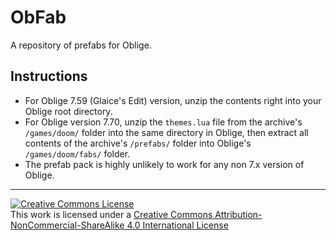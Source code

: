 # ObFab
A repository of prefabs for Oblige.

## Instructions

* For Oblige 7.59 (Glaice's Edit) version, unzip the contents right into your Oblige root directory.
* For Oblige version 7.70, unzip the `themes.lua` file from the archive's `/games/doom/` folder into the same directory in Oblige, then extract all contents of the archive's `/prefabs/` folder into Oblige's `/games/doom/fabs/` folder.
* The prefab pack is highly unlikely to work for any non 7.x version of Oblige.

***

[![Creative Commons License](https://i.creativecommons.org/l/by-nc-sa/4.0/88x31.png)](http://creativecommons.org/licenses/by-nc-sa/4.0/)  
This work is licensed under a [Creative Commons Attribution-NonCommercial-ShareAlike 4.0 International License](http://creativecommons.org/licenses/by-nc-sa/4.0/)
